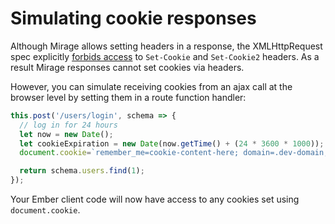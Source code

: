# Simulating cookie responses

Although Mirage allows setting headers in a response, the
XMLHttpRequest spec explicitly
[forbids access](http://www.w3.org/TR/XMLHttpRequest/#the-getresponseheader()-method)
to `Set-Cookie` and `Set-Cookie2` headers.  As a result Mirage
responses cannot set cookies via headers.

However, you can simulate receiving cookies from an ajax
call at the browser level by setting them in a route
function handler:

```js
this.post('/users/login', schema => {
  // log in for 24 hours
  let now = new Date();
  let cookieExpiration = new Date(now.getTime() + (24 * 3600 * 1000));
  document.cookie=`remember_me=cookie-content-here; domain=.dev-domain; path=/; expires=${cookieExpiration.toUTCString()};`;

  return schema.users.find(1);
});
```

Your Ember client code will now have access to any cookies set
using `document.cookie`.
